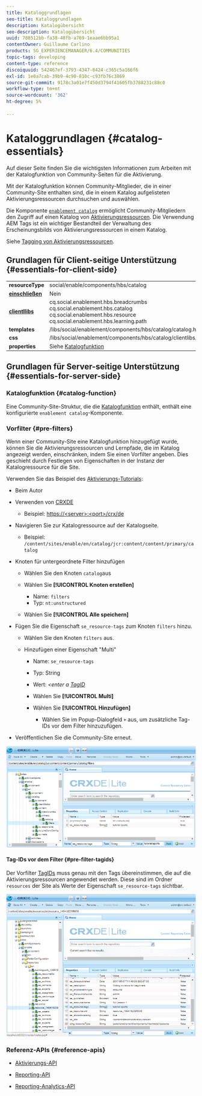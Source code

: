 ```yaml
---
title: Kataloggrundlagen
seo-title: Kataloggrundlagen
description: Katalogübersicht
seo-description: Katalogübersicht
uuid: 788512bb-fa38-48fb-a769-1eaae6bb95a1
contentOwner: Guillaume Carlino
products: SG_EXPERIENCEMANAGER/6.4/COMMUNITIES
topic-tags: developing
content-type: reference
discoiquuid: 542467ef-3793-4347-8424-c365c5a166f6
exl-id: 1e0a7cab-39b9-4c90-810c-c93fb76c3869
source-git-commit: 9178c3a01e7f450d3794f41605fb3788231c88c0
workflow-type: tm+mt
source-wordcount: '362'
ht-degree: 5%

---
```


# Kataloggrundlagen {#catalog-essentials}

Auf dieser Seite finden Sie die wichtigsten Informationen zum Arbeiten mit der Katalogfunktion von Community-Seiten für die Aktivierung.

Mit der Katalogfunktion können Community-Mitglieder, die in einer Community-Site enthalten sind, die in einem Katalog aufgelisteten Aktivierungsressourcen durchsuchen und auswählen.

Die Komponente [ `enablement catalog`](catalog.md) ermöglicht Community-Mitgliedern den Zugriff auf einen Katalog von [Aktivierungsressourcen](resources.md). Die Verwendung AEM Tags ist ein wichtiger Bestandteil der Verwaltung des Erscheinungsbilds von Aktivierungsressourcen in einem Katalog.

Siehe [Tagging von Aktivierungsressourcen](tag-resources.md).

## Grundlagen für Client-seitige Unterstützung {#essentials-for-client-side}

<table> 
 <tbody> 
  <tr> 
   <td> <strong>resourceType</strong></td> 
   <td>social/enable/components/hbs/catalog</td> 
  </tr> 
  <tr> 
   <td> <a href="scf.md#add-or-include-a-communities-component"><strong>einschließen</strong></a></td> 
   <td>Nein</td> 
  </tr> 
  <tr> 
   <td> <a href="clientlibs.md"><strong>clientllibs</strong></a></td> 
   <td>cq.social.enablement.hbs.breadcrumbs<br /> cq.social.enablement.hbs.catalog<br /> cq.social.enablement.hbs.resource<br /> cq.social.enablement.hbs.learning.path</td> 
  </tr> 
  <tr> 
   <td> <strong>templates</strong></td> 
   <td> /libs/social/enablement/components/hbs/catalog/catalog.hbs<br /> </td> 
  </tr> 
  <tr> 
   <td> <strong>css</strong></td> 
   <td> /libs/social/enablement/components/hbs/catalog/clientlibs/catalog.css</td> 
  </tr> 
  <tr> 
   <td><strong> properties</strong></td> 
   <td>Siehe <a href="catalog.md">Katalogfunktion</a></td> 
  </tr> 
 </tbody> 
</table>

## Grundlagen für Server-seitige Unterstützung {#essentials-for-server-side}

### Katalogfunktion {#catalog-function}

Eine Community-Site-Struktur, die die [Katalogfunktion](functions.md#catalog-function) enthält, enthält eine konfigurierte `enablement catalog`-Komponente.

### Vorfilter {#pre-filters}

Wenn einer Community-Site eine Katalogfunktion hinzugefügt wurde, können Sie die Aktivierungsressourcen und Lernpfade, die im Katalog angezeigt werden, einschränken, indem Sie einen Vorfilter angeben. Dies geschieht durch Festlegen von Eigenschaften in der Instanz der Katalogressource für die Site.

Verwenden Sie das Beispiel des [Aktivierungs-Tutorials](getting-started-enablement.md):

* Beim Autor
* Verwenden von [CRXDE](../../help/sites-developing/developing-with-crxde-lite.md)

   * Beispiel: [https://&lt;server>:&lt;port>/crx/de](http://localhost:4502/crx/de)

* Navigieren Sie zur Katalogressource auf der Katalogseite.

   * Beispiel: `/content/sites/enable/en/catalog/jcr:content/content/primary/catalog`

* Knoten für untergeordnete Filter hinzufügen

   * Wählen Sie den Knoten `catalog`aus
   * Wählen Sie **[!UICONTROL Knoten erstellen]**

      * Name: `filters`
      * Typ: `nt:unstructured`
   * Wählen Sie **[!UICONTROL Alle speichern]**


* Fügen Sie die Eigenschaft `se_resource-tags` zum Knoten `filters` hinzu.

   * Wählen Sie den Knoten `filters` aus.
   * Hinzufügen einer Eigenschaft &quot;Multi&quot;

      * Name: `se_resource-tags`
      * Typ: String
      * Wert: *&lt;enter a [TagID](#pre-filter-tagids)*
      * Wählen Sie **[!UICONTROL Multi]**
      * Wählen Sie **[!UICONTROL Hinzufügen]**

         * Wählen Sie im Popup-Dialogfeld `+` aus, um zusätzliche Tag-IDs vor dem Filter hinzuzufügen.

* Veröffentlichen Sie die Community-Site erneut.

![chlimage_1-189](assets/chlimage_1-189.png)

#### Tag-IDs vor dem Filter {#pre-filter-tagids}

Der Vorfilter [TagIDs](../../help/sites-developing/framework.md#tagid) muss genau mit den Tags übereinstimmen, die auf die Aktivierungsressourcen angewendet werden. Diese sind im Ordner `resources` der Site als Werte der Eigenschaft `se_resource-tags` sichtbar.

![chlimage_1-190](assets/chlimage_1-190.png)

### Referenz-APIs {#reference-apis}

* [Aktivierungs-API](https://helpx.adobe.com/experience-manager/6-4/sites/developing/using/reference-materials/javadoc/com/adobe/cq/social/enablement/reporting/model/api/package-summary.html)

* [Reporting-API](https://helpx.adobe.com/experience-manager/6-4/sites/developing/using/reference-materials/javadoc/com/adobe/cq/social/reporting/dv/api/package-summary.html)

* [Reporting-Analytics-API](https://helpx.adobe.com/experience-manager/6-4/sites/developing/using/reference-materials/javadoc/com/adobe/cq/social/reporting/dv/model/api/package-summary.html)
